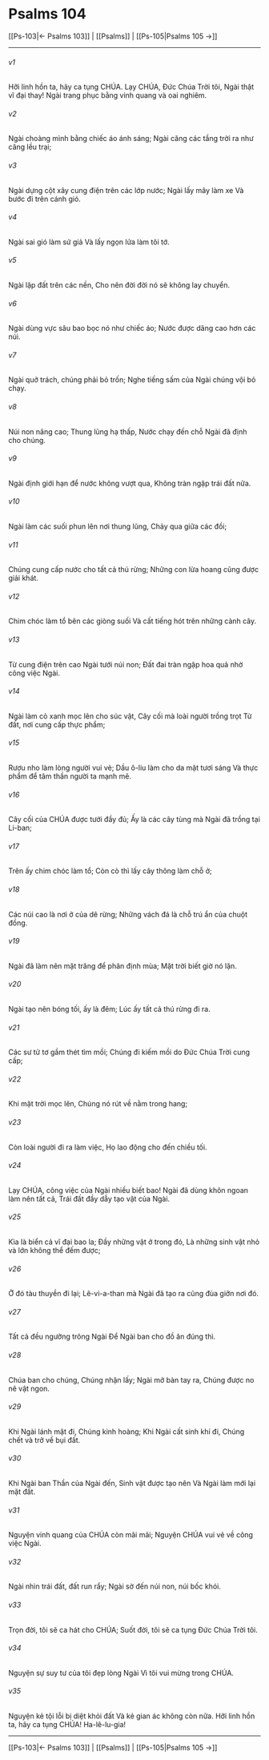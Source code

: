 # Psalms 104

[[Ps-103|← Psalms 103]] | [[Psalms]] | [[Ps-105|Psalms 105 →]]
***



###### v1 
Hỡi linh hồn ta, hãy ca tụng CHÚA. Lạy CHÚA, Đức Chúa Trời tôi, Ngài thật vĩ đại thay! Ngài trang phục bằng vinh quang và oai nghiêm. 

###### v2 
Ngài choàng mình bằng chiếc áo ánh sáng; Ngài căng các tầng trời ra như căng lều trại; 

###### v3 
Ngài dựng cột xây cung điện trên các lớp nước; Ngài lấy mây làm xe Và bước đi trên cánh gió. 

###### v4 
Ngài sai gió làm sứ giả Và lấy ngọn lửa làm tôi tớ. 

###### v5 
Ngài lập đất trên các nền, Cho nên đời đời nó sẽ không lay chuyển. 

###### v6 
Ngài dùng vực sâu bao bọc nó như chiếc áo; Nước được dâng cao hơn các núi. 

###### v7 
Ngài quở trách, chúng phải bỏ trốn; Nghe tiếng sấm của Ngài chúng vội bỏ chạy. 

###### v8 
Núi non nâng cao; Thung lũng hạ thấp, Nước chạy đến chỗ Ngài đã định cho chúng. 

###### v9 
Ngài định giới hạn để nước không vượt qua, Không tràn ngập trái đất nữa. 

###### v10 
Ngài làm các suối phun lên nơi thung lũng, Chảy qua giữa các đồi; 

###### v11 
Chúng cung cấp nước cho tất cả thú rừng; Những con lừa hoang cũng được giải khát. 

###### v12 
Chim chóc làm tổ bên các giòng suối Và cất tiếng hót trên những cành cây. 

###### v13 
Từ cung điện trên cao Ngài tưới núi non; Đất đai tràn ngập hoa quả nhờ công việc Ngài. 

###### v14 
Ngài làm cỏ xanh mọc lên cho súc vật, Cây cối mà loài người trồng trọt Từ đất, nơi cung cấp thực phẩm; 

###### v15 
Rượu nho làm lòng người vui vẻ; Dầu ô-liu làm cho da mặt tươi sáng Và thực phẩm để tâm thần người ta mạnh mẽ. 

###### v16 
Cây cối của CHÚA được tưới đầy đủ; Ấy là các cây tùng mà Ngài đã trồng tại Li-ban; 

###### v17 
Trên ấy chim chóc làm tổ; Còn cò thì lấy cây thông làm chỗ ở; 

###### v18 
Các núi cao là nơi ở của dê rừng; Những vách đá là chỗ trú ẩn của chuột đồng. 

###### v19 
Ngài đã làm nên mặt trăng để phân định mùa; Mặt trời biết giờ nó lặn. 

###### v20 
Ngài tạo nên bóng tối, ấy là đêm; Lúc ấy tất cả thú rừng đi ra. 

###### v21 
Các sư tử tơ gầm thét tìm mồi; Chúng đi kiếm mồi do Đức Chúa Trời cung cấp; 

###### v22 
Khi mặt trời mọc lên, Chúng nó rút về nằm trong hang; 

###### v23 
Còn loài người đi ra làm việc, Họ lao động cho đến chiều tối. 

###### v24 
Lạy CHÚA, công việc của Ngài nhiều biết bao! Ngài đã dùng khôn ngoan làm nên tất cả, Trái đất đầy dẫy tạo vật của Ngài. 

###### v25 
Kìa là biển cả vĩ đại bao la; Đầy những vật ở trong đó, Là những sinh vật nhỏ và lớn không thể đếm được; 

###### v26 
Ở đó tàu thuyền đi lại; Lê-vi-a-than mà Ngài đã tạo ra cũng đùa giỡn nơi đó. 

###### v27 
Tất cả đều ngưỡng trông Ngài Để Ngài ban cho đồ ăn đúng thì. 

###### v28 
Chúa ban cho chúng, Chúng nhận lấy; Ngài mở bàn tay ra, Chúng được no nê vật ngon. 

###### v29 
Khi Ngài lánh mặt đi, Chúng kinh hoàng; Khi Ngài cất sinh khí đi, Chúng chết và trở về bụi đất. 

###### v30 
Khi Ngài ban Thần của Ngài đến, Sinh vật được tạo nên Và Ngài làm mới lại mặt đất. 

###### v31 
Nguyện vinh quang của CHÚA còn mãi mãi; Nguyện CHÚA vui vẻ về công việc Ngài. 

###### v32 
Ngài nhìn trái đất, đất run rẩy; Ngài sờ đến núi non, núi bốc khói. 

###### v33 
Trọn đời, tôi sẽ ca hát cho CHÚA; Suốt đời, tôi sẽ ca tụng Đức Chúa Trời tôi. 

###### v34 
Nguyện sự suy tư của tôi đẹp lòng Ngài Vì tôi vui mừng trong CHÚA. 

###### v35 
Nguyện kẻ tội lỗi bị diệt khỏi đất Và kẻ gian ác không còn nữa. Hỡi linh hồn ta, hãy ca tụng CHÚA! Ha-lê-lu-gia!

***
[[Ps-103|← Psalms 103]] | [[Psalms]] | [[Ps-105|Psalms 105 →]]
